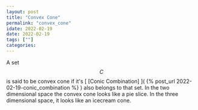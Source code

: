 ```yaml
--- 
layout: post 
title: "Convex Cone" 
permalink: "convex_cone"
idate: 2022-02-19
date: 2022-02-19
tags: [""] 
categories: 
---
```


A set $$C$$ is said to be convex cone if it's [ [Conic Combination] ]( {%
post_url 2022-02-19-conic_combination %} ) also belongs to that set. In the two
dimensional space the convex cone looks like a pie slice. In the three
dimensional space, it looks like an icecream cone.

